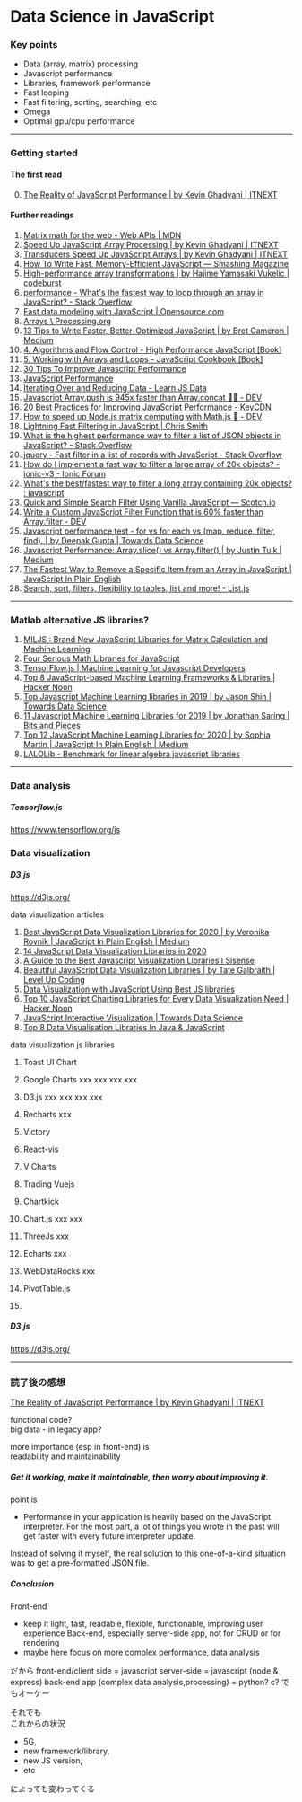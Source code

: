 # Data Science in JavaScript

### Key points

- Data (array, matrix) processing  
- Javascript performance  
- Libraries, framework performance
- Fast looping  
- Fast filtering, sorting, searching, etc  
- Omega  
- Optimal gpu/cpu performance

---

### Getting started

#### The first read

0. [The Reality of JavaScript Performance \| by Kevin Ghadyani | ITNEXT](https://itnext.io/the-reality-of-javascript-performance-4ec9747882d3)

#### Further readings

1. [Matrix math for the web - Web APIs \| MDN](https://developer.mozilla.org/en-US/docs/Web/API/WebGL_API/Matrix_math_for_the_web)
2. [Speed Up JavaScript Array Processing \| by Kevin Ghadyani | ITNEXT](https://itnext.io/speed-up-javascript-array-processing-8d601c57bb0d)
3. [Transducers Speed Up JavaScript Arrays \| by Kevin Ghadyani | ITNEXT](https://itnext.io/using-transducers-to-speed-up-javascript-arrays-92677d000096)
4. [How To Write Fast, Memory-Efficient JavaScript — Smashing Magazine](https://www.smashingmagazine.com/2012/11/writing-fast-memory-efficient-javascript/)
5. [High-performance array transformations \| by Hajime Yamasaki Vukelic | codeburst](https://codeburst.io/high-performance-array-transformations-68aae138a5f2)
6. [performance - What's the fastest way to loop through an array in JavaScript? - Stack Overflow](https://stackoverflow.com/questions/5349425/whats-the-fastest-way-to-loop-through-an-array-in-javascript)
7. [Fast data modeling with JavaScript \| Opensource.com](https://opensource.com/article/20/5/data-modeling-javascript)
8. [Arrays \ Processing.org](https://processing.org/tutorials/arrays/)
9. [13 Tips to Write Faster, Better-Optimized JavaScript \| by Bret Cameron | Medium](https://medium.com/@bretcameron/13-tips-to-write-faster-better-optimized-javascript-dc1f9ab063d8)
10. [4. Algorithms and Flow Control - High Performance JavaScript [Book]](https://www.oreilly.com/library/view/high-performance-javascript/9781449382308/ch04.html)
11. [5. Working with Arrays and Loops - JavaScript Cookbook [Book]](https://www.oreilly.com/library/view/javascript-cookbook/9781449390211/ch05.html)
12. [30 Tips To Improve Javascript Performance](https://www.monitis.com/blog/30-tips-to-improve-javascript-performance/)
13. [JavaScript Performance](https://www.w3schools.com/js/js_performance.asp)
14. [Iterating Over and Reducing Data - Learn JS Data](http://learnjsdata.com/iterate_data.html)
15. [Javascript Array.push is 945x faster than Array.concat 🤯🤔 - DEV](https://dev.to/uilicious/javascript-array-push-is-945x-faster-than-array-concat-1oki)
16. [20 Best Practices for Improving JavaScript Performance - KeyCDN](https://www.keycdn.com/blog/javascript-performance)
17. [How to speed up Node.js matrix computing with Math.js 🌠 - DEV](https://dev.to/hoshiwarpsjs/how-to-speed-up-nodejs-matrix-computing-with-mathjs--3o68)
18. [Lightning Fast Filtering in JavaScript \| Chris Smith](https://chrissmith.xyz/lightning-fast-filtering-in-javascript/)
19. [What is the highest performance way to filter a list of JSON objects in JavaScript? - Stack Overflow](https://stackoverflow.com/questions/13565751/what-is-the-highest-performance-way-to-filter-a-list-of-json-objects-in-javascri)
20. [jquery - Fast filter in a list of records with JavaScript - Stack Overflow](https://stackoverflow.com/questions/28876947/fast-filter-in-a-list-of-records-with-javascript/28887606)
21. [How do I implement a fast way to filter a large array of 20k objects? - ionic-v3 - Ionic Forum](https://forum.ionicframework.com/t/how-do-i-implement-a-fast-way-to-filter-a-large-array-of-20k-objects/120285)
22. [What's the best/fastest way to filter a long array containing 20k objects? : javascript](https://www.reddit.com/r/javascript/comments/7uqxrv/whats_the_bestfastest_way_to_filter_a_long_array/)
23. [Quick and Simple Search Filter Using Vanilla JavaScript ― Scotch.io](https://scotch.io/tutorials/quick-and-simple-search-filter-using-vanilla-javascript)
24. [Write a Custom JavaScript Filter Function that is 60% faster than Array.filter - DEV](https://dev.to/functional_js/write-a-custom-javascript-filter-function-that-is-60-faster-than-array-filter-4b66)
25. [Javascript performance test - for vs for each vs (map, reduce, filter, find). \| by Deepak Gupta | Towards Data Science](https://towardsdatascience.com/javascript-performance-test-for-vs-for-each-vs-map-reduce-filter-find-32c1113f19d7)
26. [Javascript Performance: Array.slice() vs Array.filter() \| by Justin Tulk | Medium](https://medium.com/@justintulk/javascript-performance-array-slice-vs-array-filter-4573d726aacb)
27. [The Fastest Way to Remove a Specific Item from an Array in JavaScript \| JavaScript In Plain English](https://medium.com/javascript-in-plain-english/how-to-remove-a-specific-item-from-an-array-in-javascript-a49b108404c)
28. [Search, sort, filters, flexibility to tables, list and more! - List.js](https://listjs.com/)

---

### Matlab alternative JS libraries?

1. [MILJS : Brand New JavaScript Libraries for Matrix Calculation and Machine Learning](https://www.researchgate.net/publication/272752232_MILJS_Brand_New_JavaScript_Libraries_for_Matrix_Calculation_and_Machine_Learning)
2. [Four Serious Math Libraries for JavaScript](https://smartbear.com/blog/test-and-monitor/four-serious-math-libraries-for-javascript/)
3. [TensorFlow.js \| Machine Learning for Javascript Developers](https://www.tensorflow.org/js)
4. [Top 8 JavaScript-based Machine Learning Frameworks & Libraries \| Hacker Noon](https://hackernoon.com/top-javascript-based-machine-learning-frameworks-and-libraries-lz92j32w4)
5. [Top Javascript Machine Learning libraries in 2019 \| by Jason Shin | Towards Data Science](https://towardsdatascience.com/top-javascript-machine-learning-libraries-in-2019-cb63b95bdd10)
6. [11 Javascript Machine Learning Libraries for 2019 \| by Jonathan Saring | Bits and Pieces](https://blog.bitsrc.io/11-javascript-machine-learning-libraries-to-use-in-your-app-c49772cca46c)
7. [Top 12 JavaScript Machine Learning Libraries for 2020 \| by Sophia Martin | JavaScript In Plain English | Medium](https://medium.com/javascript-in-plain-english/top-12-javascript-machine-learning-libraries-for-2020-8bec30ecfa58)
8. [LALOLib - Benchmark for linear algebra javascript libraries](https://mlweb.loria.fr/benchmark/index.html)

---

### Data analysis

##### Tensorflow.js

https://www.tensorflow.org/js

### Data visualization

##### D3.js

https://d3js.org/

data visualization articles
1. [Best JavaScript Data Visualization Libraries for 2020 \| by Veronika Rovnik | JavaScript In Plain English | Medium](https://medium.com/javascript-in-plain-english/best-javascript-data-visualization-libraries-for-2020-15291919a176)
2. [14 JavaScript Data Visualization Libraries in 2020](https://www.monterail.com/blog/javascript-libraries-data-visualization)
3. [A Guide to the Best Javascript Visualization Libraries l Sisense](https://www.sisense.com/en-gb/blog/a-guide-to-the-best-javascript-visualization-libraries/)
4. [Beautiful JavaScript Data Visualization Libraries \| by Tate Galbraith | Level Up Coding](https://levelup.gitconnected.com/beautiful-javascript-data-visualization-libraries-1d3b66d6c318)
5. [Data Visualization with JavaScript Using Best JS libraries](https://www.xenonstack.com/blog/data-visualization-with-javascript/)
6. [Top 10 JavaScript Charting Libraries for Every Data Visualization Need \| Hacker Noon](https://hackernoon.com/10-javascript-charting-libraries-data-visualization-b77523d23372)
7. [JavaScript Interactive Visualization \| Towards Data Science](https://towardsdatascience.com/the-importance-of-interactive-data-visualization-5e125cb04ce3)
8. [Top 8 Data Visualisation Libraries In Java & JavaScript](https://analyticsindiamag.com/top-8-data-visualisation-libraries-in-javascript/)

data visualization js libraries
1. Toast UI Chart
2. Google Charts xxx xxx xxx xxx
3. D3.js xxx xxx xxx xxx
4. Recharts xxx
5. Victory
6. React-vis
7. V Charts
8. Trading Vuejs
9. Chartkick
10. Chart.js xxx xxx
11. ThreeJs xxx
12. Echarts xxx


6. WebDataRocks xxx
7. PivotTable.js
8. 


##### D3.js

https://d3js.org/



---

### 読了後の感想

[The Reality of JavaScript Performance \| by Kevin Ghadyani | ITNEXT](https://itnext.io/the-reality-of-javascript-performance-4ec9747882d3)

functional code?  
big data - in legacy app?  

more importance (esp in front-end) is  
readability and maintainability  

##### Get it working, make it maintainable, then worry about improving it.

point is
- Performance in your application is heavily based on the JavaScript interpreter. For the most part, a lot of things you wrote in the past will get faster with every future interpreter update.

Instead of solving it myself, the real solution to this one-of-a-kind situation was to get a pre-formatted JSON file.

##### Conclusion

Front-end
- keep it light, fast, readable, flexible, functionable, improving user experience
Back-end, especially server-side app, not for CRUD or for rendering
- maybe here focus on more complex performance, data analysis

だから
front-end/client side = javascript
server-side = javascript (node & express)
back-end app (complex data analysis,processing) = python? c?
でもオーケー

それでも  
これからの状況  
- 5G, 
- new framework/library, 
- new JS version, 
- etc

によっても変わってくる
